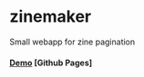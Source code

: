 # zinemaker

Small webapp for zine pagination


#### [Demo](https://sixteenmillimeter.github.io/zinemaker/) [Github Pages]
